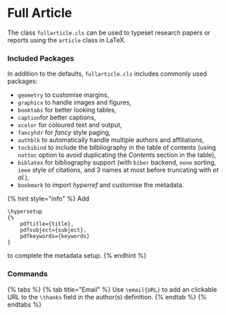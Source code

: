 # Full Article

The class `fullarticle.cls` can be used to typeset research papers or reports using the `article` class in LaTeX.

### Included Packages

In addition to the defaults, `fullarticle.cls` includes commonly used packages:

* `geometry` to customise margins,
* `graphicx` to handle images and figures,
* `booktabs` for better looking tables,
* `caption`for better captions,
* `xcolor` for coloured text and output,
* `fancyhdr` for _fancy_ style paging,
* `authblk` to automatically handle multiple authors and affiliations,
* `tocbibind` to include the bilbliography in the table of contents \(using `nottoc` option to avoid duplicating the _Contents_ section in the table\),
* `biblatex` for bibliography support \(with `biber` backend, `none` sorting, `ieee` style of citations, and 3 names at most before truncating with _et al._\),
* `bookmark` to import _hyperref_ and customise the metadata.

{% hint style="info" %}
Add

```text
\hypersetup
{%
    pdftitle={title},
    pdfsubject={subject},
    pdfkeywords={keywords}
}
```

to complete the metadata setup.
{% endhint %}

### Commands

{% tabs %}
{% tab title="Email" %}
Use `\email{URL}` to add an clickable URL to the `\thanks` field in the author\(s\) definition.
{% endtab %}
{% endtabs %}

